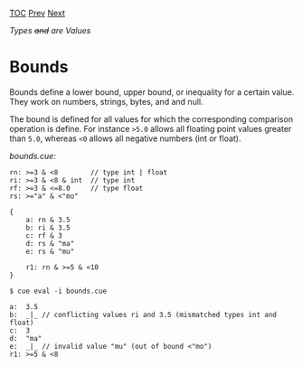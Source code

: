 [TOC](Readme.md) [Prev](numbers.md) [Next](rangedef.md)

_Types ~~and~~ are Values_

# Bounds

Bounds define a lower bound, upper bound, or inequality for a certain value.
They work on numbers, strings, bytes, and and null.

The bound is defined for all values for which the corresponding comparison
operation is define.
For instance `>5.0` allows all floating point values greater than `5.0`,
whereas `<0` allows all negative numbers (int or float).

<!-- CUE editor -->
_bounds.cue:_
```
rn: >=3 & <8        // type int | float
ri: >=3 & <8 & int  // type int
rf: >=3 & <=8.0     // type float
rs: >="a" & <"mo"

{
    a: rn & 3.5
    b: ri & 3.5
    c: rf & 3
    d: rs & "ma"
    e: rs & "mu"

    r1: rn & >=5 & <10
}
```

<!-- result -->
`$ cue eval -i bounds.cue`
```
a:  3.5
b:  _|_ // conflicting values ri and 3.5 (mismatched types int and float)
c:  3
d:  "ma"
e:  _|_ // invalid value "mu" (out of bound <"mo")
r1: >=5 & <8
```
